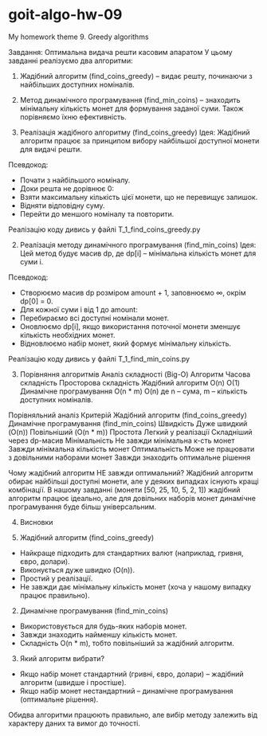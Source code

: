 # goit-algo-hw-09
My homework theme 9. Greedy algorithms

Завдання: Оптимальна видача решти касовим апаратом
У цьому завданні реалізуємо два алгоритми:

1. Жадібний алгоритм (find_coins_greedy) – видає решту, починаючи з найбільших доступних номіналів.
2. Метод динамічного програмування (find_min_coins) – знаходить мінімальну кількість монет для формування заданої суми.
  Також порівняємо їхню ефективність.

1. Реалізація жадібного алгоритму (find_coins_greedy)
  Ідея:
Жадібний алгоритм працює за принципом вибору найбільшої доступної монети для видачі решти.

  Псевдокод:
 - Почати з найбільшого номіналу.
 - Доки решта не дорівнює 0:
 - Взяти максимальну кількість цієї монети, що не перевищує залишок.
 - Відняти відповідну суму.
 - Перейти до меншого номіналу та повторити.
   
Реалізацію коду дивись у файлі T_1_find_coins_greedy.py

2. Реалізація методу динамічного програмування (find_min_coins)
Ідея:
Цей метод будує масив dp, де dp[i] – мінімальна кількість монет для суми i.

  Псевдокод:
 - Створюємо масив dp розміром amount + 1, заповнюємо ∞, окрім dp[0] = 0.
 - Для кожної суми i від 1 до amount:
 - Перебираємо всі доступні номінали монет.
 - Оновлюємо dp[i], якщо використання поточної монети зменшує кількість необхідних монет.
 - Відновлюємо набір монет, який формує мінімальну кількість.

Реалізацію коду дивись у файлі T_1_find_min_coins.py

3. Порівняння алгоритмів
Аналіз складності (Big-O)
Алгоритм	             Часова складність	   Просторова складність
Жадібний алгоритм	           O(n)	                    O(1)
Динамічне програмування	     O(n * m)	                O(n)
де n – сума, m – кількість доступних номіналів.

Порівняльний аналіз
Критерій	                 Жадібний алгоритм (find_coins_greedy)	                   Динамічне програмування (find_min_coins)
Швидкість	                             Дуже швидкий (O(n))	                                  Повільніший (O(n * m))
Простота	                             Легкий у реалізації	                                  Складніший через dp-масив
Мінімальність	                         Не завжди мінімальна к-сть монет	                      Завжди мінімальна кількість монет
Оптимальність	                         Може не працювати з довільними наборами монет	        Завжди знаходить оптимальне рішення

Чому жадібний алгоритм НЕ завжди оптимальний?
Жадібний алгоритм обирає найбільші доступні монети, але у деяких випадках існують кращі комбінації.
В нашому завданні (монети [50, 25, 10, 5, 2, 1]) жадібний алгоритм працює ідеально, але для довільних наборів монет динамічне програмування буде більш універсальним.

4. Висновки
   
1. Жадібний алгоритм (find_coins_greedy)

 - Найкраще підходить для стандартних валют (наприклад, гривня, євро, долари).
 - Виконується дуже швидко (O(n)).
 - Простий у реалізації.
 - Не завжди дає мінімальну кількість монет (хоча у нашому випадку працює правильно).

2. Динамічне програмування (find_min_coins)

 - Використовується для будь-яких наборів монет.
 - Завжди знаходить найменшу кількість монет.
 - Складність O(n * m), тобто повільніший за жадібний алгоритм.

3. Який алгоритм вибрати?

 - Якщо набір монет стандартний (гривні, євро, долари) – жадібний алгоритм (швидше і простіше).
 - Якщо набір монет нестандартний – динамічне програмування (оптимальне рішення).

Обидва алгоритми працюють правильно, але вибір методу залежить від характеру даних та вимог до точності.

